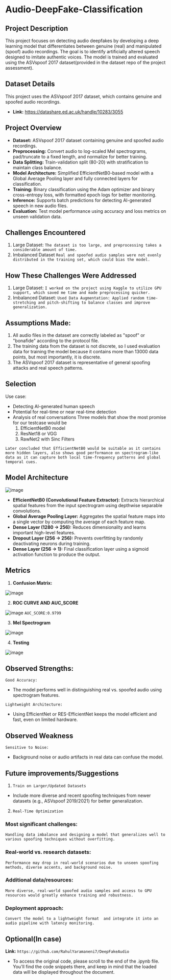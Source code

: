 # Audio-DeepFake-Classification

## Project Description
This project focuses on detecting audio deepfakes by developing a deep learning model that differentiates between genuine (real) and manipulated (spoof) audio recordings. The goal is to identify artificially altered speech designed to imitate authentic voices. The model is trained and evaluated using the ASVspoof 2017 dataset(provided in the dataset repo of the project assessment).

## Dataset Details
This project uses the ASVspoof 2017 dataset, which contains genuine and spoofed audio recordings.
- **Link:** https://datashare.ed.ac.uk/handle/10283/3055

## Project Overview
- **Dataset:** ASVspoof 2017 dataset containing genuine and spoofed audio recordings.
- **Preprocessing:** Convert audio to log-scaled Mel spectrograms, pad/truncate to a fixed length, and normalize for better training.
- **Data Splitting:** Train-validation split (80-20) with stratification to maintain class balance.
- **Model Architecture:** Simplified EfficientNetB0-based model with a Global Average Pooling layer and fully connected layers for classification.
- **Training:** Binary classification using the Adam optimizer and binary cross-entropy loss, with formatted epoch logs for better monitoring.
- **Inference:** Supports batch predictions for detecting AI-generated speech in new audio files.
- **Evaluation:** Test model performance using accuracy and loss metrics on unseen validation data.

## Challenges Encountered
1. Large Dataset:
 `The dataset is too large, and preprocessing takes a considerable amount of time.`
2. Imbalanced Dataset
 `Real and spoofed audio samples were not evenly distributed in the training set, which could bias the model.`

## How These Challenges Were Addressed
1. Large Dataset:
 `I worked on the project using Kaggle to utilize GPU support, which saved me time and made preprocessing quicker.`
2. Imbalanced Dataset:
 `Used Data Augmentation: Applied random time-stretching and pitch-shifting to balance classes and improve generalization.`

##  Assumptions Made:
1. All audio files in the dataset are correctly labeled as "spoof" or "bonafide" according to the protocol file.
2. The training data from the dataset is not discrete, so I used evaluation data for training the model because it contains more than 13000 data points, but most importantly, it is discrete.
3. The ASVspoof 2017 dataset is representative of general spoofing attacks and real speech patterns.

## Selection
Use case:
- Detecting AI-generated human speech
- Potential for real-time or near real-time detection
- Analysis of real conversations
Three models that show the most promise for our testcase would be
  1. EfficientNetB0 model
  2. ResNet18 or VGG
  3. RawNet2 with Sinc Filters

`Later concluded that EfficientNetB0 would be suitable as it contains more hidden layers, also shows good performance on spectrogram-like data as it can capture both local time-frequency patterns and global temporal cues.`

## Model Architecture
![image](https://github.com/user-attachments/assets/a9da8c26-22aa-476c-afb6-2e1dbb5003d0)

- **EfficientNetB0 (Convolutional Feature Extractor):** Extracts hierarchical spatial features from the input spectrogram using depthwise separable convolutions.
- **Global Average Pooling Layer:** Aggregates the spatial feature maps into a single vector by computing the average of each feature map.
- **Dense Layer (1280 → 256):** Reduces dimensionality and learns important high-level features.
- **Dropout Layer (256 → 256):** Prevents overfitting by randomly deactivating neurons during training.
- **Dense Layer (256 → 1):** Final classification layer using a sigmoid activation function to produce the output.


## Metrics

1. **Confusion Matrix:**

![image](https://github.com/user-attachments/assets/44371014-0388-46fb-b652-913e340c9318)

2. **ROC CURVE AND AUC_SCORE**
 
 ![image](https://github.com/user-attachments/assets/4a8accde-d6fc-4306-81e1-0d44724e161e)
 `AUC_SCORE:0.9799`

3. **Mel Spectrogram**

![image](https://github.com/user-attachments/assets/173f831a-b8e3-4b0b-a02e-8d6af5d9be42)

4. **Testing**

![image](https://github.com/user-attachments/assets/be970dfd-5d40-4907-bd69-f96af2ba2ec1)

## Observed Strengths:
`Good Accuracy:`
- The model performs well in distinguishing real vs. spoofed audio using spectrogram features.

`Lightweight Architecture:`
- Using EfficientNet or RES-EfficientNet keeps the model efficient and fast, even on limited hardware.

## Observed Weakness
`Sensitive to Noise:`
- Background noise or audio artifacts in real data can confuse the model.

## Future improvements/Suggestions

1. `Train on Larger/Updated Datasets`
- Include more diverse and recent spoofing techniques from newer datasets (e.g., ASVspoof 2019/2021) for better generalization.

2. `Real-Time Optimization`

### Most significant challenges:

`Handling data imbalance and designing a model that generalizes well to various spoofing techniques without overfitting.`

### Real-world vs. research datasets:

`Performance may drop in real-world scenarios due to unseen spoofing methods, diverse accents, and background noise.`

### Additional data/resources:

`More diverse, real-world spoofed audio samples and access to GPU resources would greatly enhance training and robustness.`

### Deployment approach:

`Convert the model to a lightweight format  and integrate it into an audio pipeline with latency monitoring.`

## Optional(In case)

**Link:** `https://github.com/RahulYaramaneni7/DeepFakeAudio`

- To access the original code, please scroll to the end of the .ipynb file. You'll find the code snippets there, and keep in mind that the loaded data will be displayed throughout the document. 
